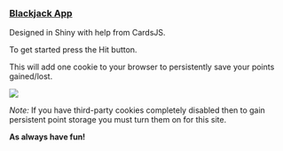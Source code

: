 ### [Blackjack App](https://aholmes23.shinyapps.io/Blackjack/)

Designed in Shiny with help from CardsJS. 

To get started press the Hit button. 

This will add one cookie to your browser to persistently save your points gained/lost.
  
![](https://github.com/AlexanderHolmes0/BlackJackApp/blob/main/NewAnimation.gif)

*Note:* If you have third-party cookies completely disabled then to gain persistent point storage you must turn them on for this site.

**As always have fun!**
